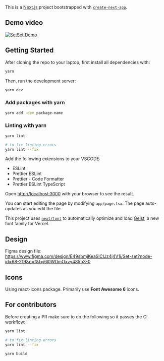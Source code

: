 This is a [Next.js](https://nextjs.org) project bootstrapped with [`create-next-app`](https://nextjs.org/docs/app/api-reference/cli/create-next-app).

## Demo video

[![SetSet  Demo](https://img.youtube.com/vi/q4rTSCzzaCQ/0.jpg)](https://www.youtube.com/watch?v=q4rTSCzzaCQ&ab_channel=SChow)

## Getting Started

After cloning the repo to your laptop, first install all dependencies with:

```bash
yarn

```

Then, run the development server:

```bash
yarn dev

```

### Add packages with yarn

```bash
yarn add -dev package-name

```

### Linting with yarn

```bash
yarn lint

# to fix linting errors
yarn lint --fix
```

Add the following extensions to your VSCODE:

- ESLint
- Prettier ESLint
- Prettier - Code Formatter
- Prettier ESLint TypeScript

Open [http://localhost:3000](http://localhost:3000) with your browser to see the result.

You can start editing the page by modifying `app/page.tsx`. The page auto-updates as you edit the file.

This project uses [`next/font`](https://nextjs.org/docs/app/building-your-application/optimizing/fonts) to automatically optimize and load [Geist](https://vercel.com/font), a new font family for Vercel.

## Design

Figma design file: https://www.figma.com/design/E49sbmjKeaSlCIJz4j4V1i/Set-set?node-id=68-219&p=f&t=j6l0WDmOxvy485o3-0

## Icons

Using react-icons package. Primarily use **Font Awesome 6** icons.

## For contributors

Before creating a PR make sure to do the following so it passes the CI workflow:

```bash
yarn lint

# to fix linting errors
yarn lint --fix

yarn build
```
